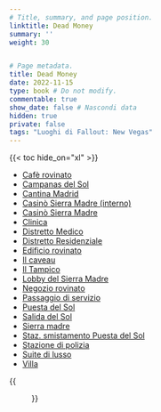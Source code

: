 ```yaml
---
# Title, summary, and page position.
linktitle: Dead Money
summary: ''
weight: 30


# Page metadata.
title: Dead Money
date: 2022-11-15
type: book # Do not modify.
commentable: true
show_date: false # Nascondi data
hidden: true
private: false
tags: "Luoghi di Fallout: New Vegas"
---
```




{{< toc hide_on="xl" >}}

<div class="fnv">


- [Cafè rovinato](../cafe-rovinato)
- [Campanas del Sol](../campanas-del-sol)
- [Cantina Madrid](../cantina-madrid)
- [Casinò Sierra Madre (interno)](../casino-sierra-madre-interno)
- [Casinò Sierra Madre](../casino-sierra-madre)
- [Clinica](../clinica)
- [Distretto Medico](../distretto-medico)
- [Distretto Residenziale](../distretto-residenziale)
- [Edificio rovinato](../edificio-rovinato)
- [Il caveau](../il-caveau) 
- [Il Tampico](../il-tampico)
- [Lobby del Sierra Madre](../lobby-del-sierra-madre)
- [Negozio rovinato](../negozio-rovinato)
- [Passaggio di servizio](../passaggio-di-servizio)
- [Puesta del Sol](../puesta-del-sol)
- [Salida del Sol](../salida-del-sol)
- [Sierra madre](../sierra-madre)
- [Staz. smistamento Puesta del Sol](../staz.-smistamento-puesta-del-sol)
- [Stazione di polizia](../stazione-di-polizia)
- [Suite di lusso](../suite-di-lusso)
- [Villa](../villa)

{{<figure src="fnv/FNV_Sierra_Madre.jpg">}}

</div>